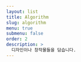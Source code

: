 ```yaml
---
layout: list
title: Algorithm
slug: algorithm
menu: true
submenu: false
order: 2
description: >
  디자인이나 창작물들을 담습니다.
---
```

